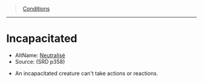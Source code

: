 ﻿---
!Generic
Id: conditions_vo.md#incapacitated
ParentLink: conditions_vo.md#conditions
Name: Incapacitated
ParentName: Conditions
NameLevel: 1
AltName: '[Neutralisé](hd_conditions_neutralise.md)'
Source: (SRD p358)
---
> [Conditions](srd_conditions.md)

---

# Incapacitated

- AltName: [Neutralisé](hd_conditions_neutralise.md)
- Source: (SRD p358)

* An incapacitated creature can't take actions or reactions.

